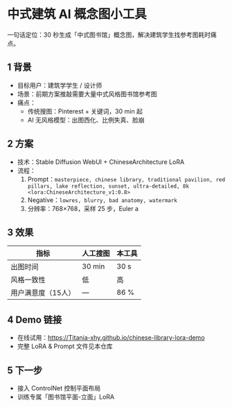 # 中式建筑 AI 概念图小工具
一句话定位：30 秒生成「中式图书馆」概念图，解决建筑学生找参考图耗时痛点。

## 1 背景
- 目标用户：建筑学学生 / 设计师  
- 场景：前期方案推敲需要大量中式风格图书馆参考图  
- 痛点：  
  - 传统搜图：Pinterest + 关键词，30 min 起  
  - AI 无风格模型：出图西化、比例失真、脸崩

## 2 方案
- 技术：Stable Diffusion WebUI + ChineseArchitecture LoRA  
- 流程：  
  1. Prompt：`masterpiece, chinese library, traditional pavilion, red pillars, lake reflection, sunset, ultra-detailed, 8k <lora:ChineseArchitecture_v1:0.8>`  
  2. Negative：`lowres, blurry, bad anatomy, watermark`  
  3. 分辨率：768×768，采样 25 步，Euler a

## 3 效果
| 指标 | 人工搜图 | 本工具 |
|---|---|---|
| 出图时间 | 30 min | 30 s |
| 风格一致性 | 低 | 高 |
| 用户满意度（15人） | — | 86 % |

## 4 Demo 链接
- 在线试用：https://Titania-xhy.github.io/chinese-library-lora-demo  
- 完整 LoRA & Prompt 文件见本仓库

## 5 下一步
- 接入 ControlNet 控制平面布局  
- 训练专属「图书馆平面-立面」LoRA
